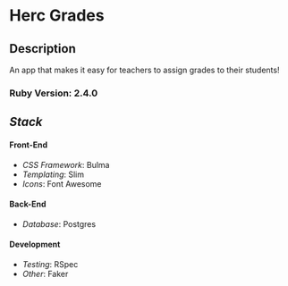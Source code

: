 # __Herc Grades__
## __Description__
An app that makes it easy for teachers to assign grades to their students!

### Ruby Version: 2.4.0

## _Stack_
<!-- * _Views_: React -->
#### __Front-End__
* _CSS Framework_: Bulma
* _Templating_: Slim
* _Icons_: Font Awesome

#### __Back-End__
* _Database_: Postgres

#### Development
* _Testing_: RSpec
* _Other_: Faker






<!-- This README would normally document whatever steps are necessary to get the
application up and running.

* Ruby version

* System dependencies

* Configuration

* Database creation

* Database initialization

* How to run the test suite

* Services (job queues, cache servers, search engines, etc.)

* Deployment instructions

* ... -->

